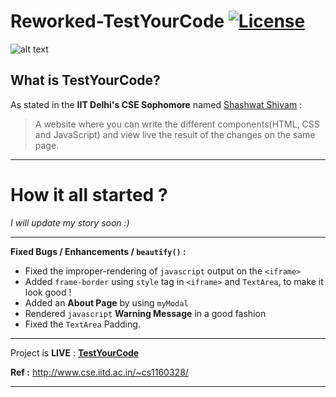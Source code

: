 # Reworked-TestYourCode [![License](https://poser.pugx.org/laravel/framework/license.svg)](https://packagist.org/packages/laravel/framework)

![alt text](https://www.webdevelopersnotes.com/wp-content/uploads/advantages-and-disadvantages-of-wysiwyg-html-editors.png)
## What is TestYourCode?

As stated in the **IIT Delhi's CSE Sophomore** named [Shashwat Shivam](http://www.cse.iitd.ac.in/~cs1160328/) :
> A website where you can write the different components(HTML, CSS and JavaScript) and view live the result of the changes on the same page.
---

# How it all started ?
*I will update my story soon :)*

---


**Fixed Bugs / Enhancements / `beautify()` :**

* Fixed the improper-rendering of `javascript` output on the `<iframe>`
* Added `frame-border` using `style` tag in `<iframe>` and `TextArea`, to make it look good !
* Added an **About Page** by using `myModal`
* Rendered `javascript` **Warning Message** in a good fashion
* Fixed the `TextArea` Padding.

---
Project is **LIVE** : **[TestYourCode](http://shashwat.site11.com/TestYourCodeLive/TestYourCode.html)**

**Ref :** http://www.cse.iitd.ac.in/~cs1160328/

---
